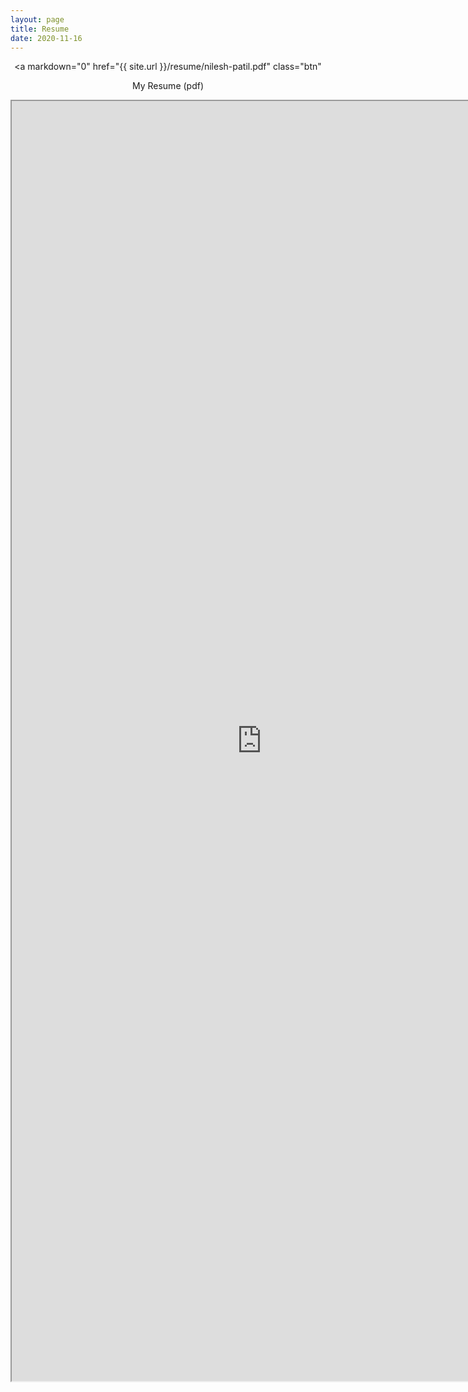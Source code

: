 ```yaml
---
layout: page
title: Resume
date: 2020-11-16
---
```


<div style="text-align:center">

 <a
 markdown="0"
 href="{{ site.url }}/resume/nilesh-patil.pdf"
 class="btn"
 >
 My Resume (pdf)
 </a>

<iframe
src="https://docs.google.com/gview?url=https://github.com/nilesh-patil/nilesh-patil.github.io/raw/master/resume/nilesh-patil.pdf&embedded=true"
width="800"
height="2048"
></iframe>

</div>
